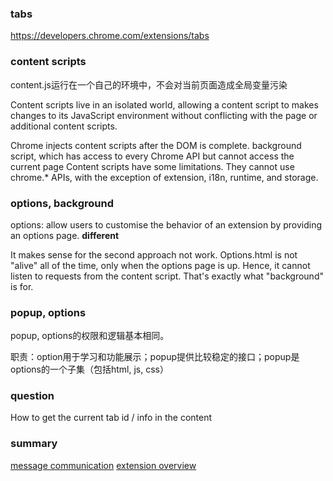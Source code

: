 ### tabs
https://developers.chrome.com/extensions/tabs

### content scripts

content.js运行在一个自己的环境中，不会对当前页面造成全局变量污染

Content scripts live in an isolated world, allowing a content script to makes changes to its JavaScript environment without conflicting with the page or additional content scripts.

Chrome injects content scripts after the DOM is complete.
background script, which has access to every Chrome API but cannot access the current page
Content scripts have some limitations. They cannot use chrome.* APIs, with the exception of extension, i18n, runtime, and storage.

### options, background

options: allow users to customise the behavior of an extension by providing an options page. 
**different**

It makes sense for the second approach not work. Options.html is not "alive" all of the time, only when the options page is up. Hence, it cannot listen to requests from the content script. That's exactly what "background" is for.

### popup, options

popup, options的权限和逻辑基本相同。

职责：option用于学习和功能展示；popup提供比较稳定的接口；popup是options的一个子集（包括html, js, css）

### question

How to get the current tab id / info in the content 

### summary

[message communication](https://developer.chrome.com/extensions/messaging)
[extension overview](https://developer.chrome.com/extensions/overview)